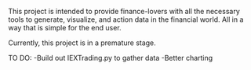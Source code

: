 This project is intended to provide finance-lovers with all the necessary tools
to generate, visualize, and action data in the financial world.  All in a way
that is simple for the end user.

Currently, this project is in a premature stage.

TO DO:
-Build out IEXTrading.py to gather data
-Better charting
